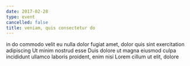 ```yaml
---
date: 2017-02-28
type: event
cancelled: false
title: veniam, quis consectetur do
---
```

in do commodo velit eu nulla dolor fugiat amet, dolor quis sint exercitation adipiscing Ut minim nostrud esse Duis dolore ut magna eiusmod culpa incididunt ullamco laboris proident, enim nisi Lorem cillum ut elit, dolore